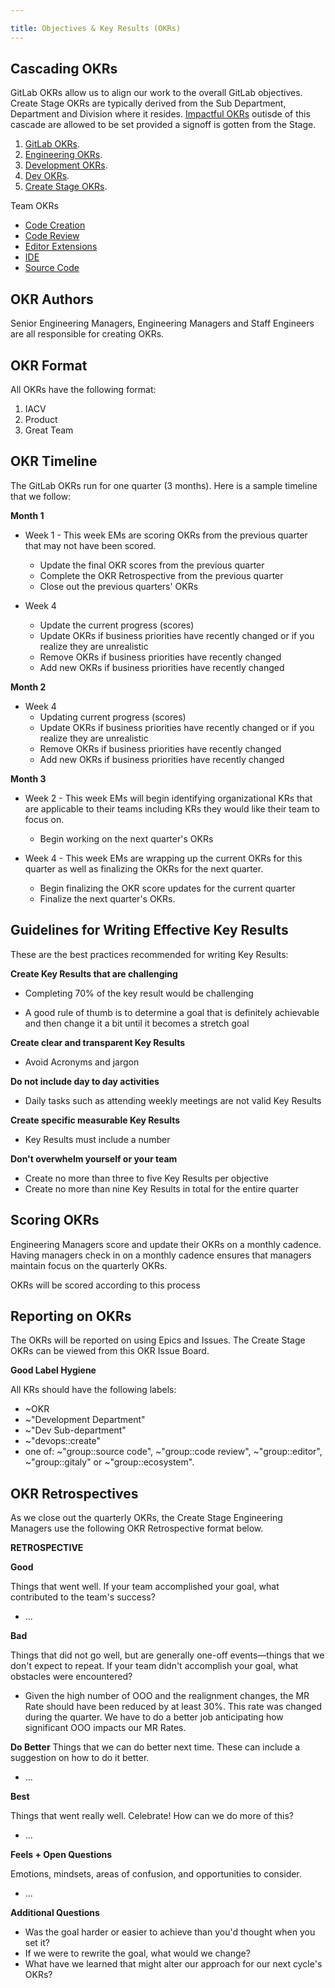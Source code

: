 ```yaml
---

title: Objectives & Key Results (OKRs)
---
```








## Cascading OKRs

GitLab OKRs allow us to align our work to the overall GitLab objectives. Create Stage OKRs are typically derived from the Sub Department, Department and Division where it resides. [Impactful OKRs](/handbook/company/okrs/#fundamentals-of-impactful-okrs) outisde of this cascade are allowed to be set provided a signoff is gotten from the Stage.

1. [GitLab OKRs](/handbook/company/okrs/).
1. [Engineering OKRs](https://gitlab.com/gitlab-com/www-gitlab-com/-/issues?scope=all&utf8=✓&state=opened&label_name[]=OKR&label_name[]=EVP%20of%20Engineering).
1. [Development OKRs](https://gitlab.com/gitlab-com/www-gitlab-com/-/issues?scope=all&utf8=✓&state=opened&label_name[]=OKR&label_name[]=Development%20Department&author_username=clefelhocz1).
1. [Dev OKRs](https://gitlab.com/gitlab-com/www-gitlab-com/-/issues?scope=all&utf8=✓&state=all&label_name[]=OKR&label_name[]=Dev%20Sub-department&author_username=timzallmann).
1. [Create Stage OKRs](https://gitlab.com/gitlab-com/www-gitlab-com/-/issues?scope=all&utf8=✓&state=all&label_name[]=OKR&label_name[]=devops%3A%3Acreate&author_username=dsatcher).

Team OKRs

* [Code Creation](https://gitlab.com/gitlab-com/gitlab-OKRs/-/issues/?sort=updated_desc&state=all&label_name%5B%5D=OKR&label_name%5B%5D=group%3A%3Acode%20creation&first_page_size=100)
* [Code Review](https://gitlab.com/gitlab-com/gitlab-OKRs/-/issues/?sort=updated_desc&state=all&label_name%5B%5D=OKR&label_name%5B%5D=group%3A%3Acode%20review&first_page_size=100)
* [Editor Extensions](https://gitlab.com/gitlab-com/gitlab-OKRs/-/issues/?sort=updated_desc&state=all&label_name%5B%5D=OKR&label_name%5B%5D=group%3A%3Aeditor%20extensions&first_page_size=100)
* [IDE](https://gitlab.com/gitlab-com/gitlab-OKRs/-/issues/?sort=updated_desc&state=all&label_name%5B%5D=OKR&label_name%5B%5D=group%3A%3Aide&first_page_size=100)
* [Source Code](https://gitlab.com/gitlab-com/gitlab-OKRs/-/issues/?sort=updated_desc&state=all&label_name%5B%5D=OKR&label_name%5B%5D=group%3A%3Asource%20code&first_page_size=100)

## OKR Authors

Senior Engineering Managers, Engineering Managers and Staff Engineers are all responsible for creating OKRs.

## OKR Format

All OKRs have the following format:

1. IACV
1. Product
1. Great Team

## OKR Timeline

 The GitLab OKRs run for one quarter (3 months).  Here is a sample timeline that we follow:

**Month 1**

* Week 1 - This week EMs are scoring OKRs from the previous quarter that may not have been scored.
  * Update the final OKR scores from the previous quarter
  * Complete the OKR Retrospective from the previous quarter
  * Close out the previous quarters' OKRs

* Week 4
  * Update the current progress (scores)
  * Update OKRs if business priorities have recently changed or if you realize they are unrealistic
  * Remove OKRs if business priorities have recently changed
  * Add new OKRs if business priorities have recently changed

**Month 2**

* Week 4
  * Updating current progress (scores)
  * Update OKRs if business priorities have recently changed or if you realize they are unrealistic
  * Remove OKRs if business priorities have recently changed
  * Add new OKRs if business priorities have recently changed

**Month 3**

* Week 2 - This week EMs will begin identifying organizational KRs that are applicable to their teams including KRs they would like their team to focus on.

  * Begin working on the next quarter's OKRs

* Week 4 - This week EMs are wrapping up the current OKRs for this quarter as well as finalizing the OKRs for the next quarter.

  * Begin finalizing the OKR score updates for the current quarter
  * Finalize the next quarter's OKRs.

## Guidelines for Writing Effective Key Results

These are the best practices recommended for writing Key Results:

**Create Key Results that are challenging**

* Completing 70% of the key result would be challenging

* A good rule of thumb is to determine a goal that is definitely achievable and then change it a bit until it becomes a stretch goal

**Create clear and transparent Key Results**

* Avoid Acronyms and jargon

**Do not include day to day activities**

* Daily tasks such as attending weekly meetings are not valid Key Results

**Create specific measurable Key Results**

* Key Results must include a number

**Don't overwhelm yourself or your team**

* Create no more than three to five Key Results per objective
* Create no more than nine Key Results in total for the entire quarter

## Scoring OKRs

Engineering Managers score and update their OKRs on a monthly cadence.  Having managers check in on a monthly cadence ensures that managers maintain focus on the quarterly OKRs.

OKRs will be scored according to this process

## Reporting on OKRs

The OKRs will be reported on using Epics and Issues.  The Create Stage OKRs can be viewed from this OKR Issue Board.

**Good Label Hygiene**

All KRs should have the following labels:

* ~OKR
* ~"Development Department"
* ~"Dev Sub-department"
* ~"devops::create"
* one of: ~"group::source code", ~"group::code review", ~"group::editor", ~"group::gitaly" or ~"group::ecosystem".

## OKR Retrospectives

As we close out the quarterly OKRs, the Create Stage Engineering Managers use the following OKR Retrospective format below.

**RETROSPECTIVE**

**Good**

Things that went well. If your team accomplished your goal, what contributed to the team's success?

* ...

**Bad**

Things that did not go well, but are generally one-off events—things that we don't expect to repeat. If your team didn't accomplish your goal, what obstacles were encountered?

* Given the high number of OOO and the realignment changes, the MR Rate should have been reduced by at least 30%. This rate was changed during the quarter. We have to do a better job anticipating how significant OOO impacts our MR Rates.

**Do Better**
Things that we can do better next time. These can include a suggestion on how to do it better.

* ...

**Best**

Things that went really well. Celebrate! How can we do more of this?

* ...

**Feels + Open Questions**

Emotions, mindsets, areas of confusion, and opportunities to consider.

* ...

**Additional Questions**

* Was the goal harder or easier to achieve than you'd thought when you set it?
* If we were to rewrite the goal, what would we change?
* What have we learned that might alter our approach for our next cycle's OKRs?
